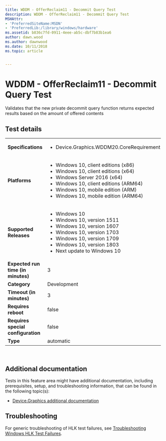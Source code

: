 ```yaml
---
title: WDDM - OfferReclaim11 - Decommit Query Test
description: WDDM - OfferReclaim11 - Decommit Query Test
MSHAttr:
- 'PreferredSiteName:MSDN'
- 'PreferredLib:/library/windows/hardware'
ms.assetid: b836c7fd-0911-4eee-ab5c-dbf7b83b1ea6
author: dawn.wood
ms.author: dawnwood
ms.date: 10/11/2018
ms.topic: article


---
```


# <span id="p_hlk_test.86f44b59-33bd-4dae-9eae-3152282f5c9a"></span>WDDM - OfferReclaim11 - Decommit Query Test


Validates that the new private decommit query function returns expected results based on the amount of offered contents

## Test details
|||
|---|---|
| **Specifications**  | <ul><li>Device.Graphics.WDDM20.CoreRequirement</li></ul> |  
| **Platforms**   | <ul><li>Windows 10, client editions (x86)</li><li>Windows 10, client editions (x64)</li><li>Windows Server 2016 (x64)</li><li>Windows 10, client editions (ARM64)</li><li>Windows 10, mobile edition (ARM)</li><li>Windows 10, mobile edition (ARM64)</li></ul> |
| **Supported Releases** | <ul><li>Windows 10</li><li>Windows 10, version 1511</li><li>Windows 10, version 1607</li><li>Windows 10, version 1703</li><li>Windows 10, version 1709</li><li>Windows 10, version 1803</li><li>Next update to Windows 10</li></ul> |
|**Expected run time (in minutes)**| 3 |
|**Category**| Development |
|**Timeout (in minutes)**| 3 |
|**Requires reboot**| false |
|**Requires special configuration**| false |
|**Type**| automatic |

 

## <span id="Additional_documentation"></span><span id="additional_documentation"></span><span id="ADDITIONAL_DOCUMENTATION"></span>Additional documentation


Tests in this feature area might have additional documentation, including prerequisites, setup, and troubleshooting information, that can be found in the following topic(s):

-   [Device.Graphics additional documentation](device-graphics-additional-documentation.md)

## <span id="Troubleshooting"></span><span id="troubleshooting"></span><span id="TROUBLESHOOTING"></span>Troubleshooting


For generic troubleshooting of HLK test failures, see [Troubleshooting Windows HLK Test Failures](..\user\troubleshooting-windows-hlk-test-failures.md).

 

 







